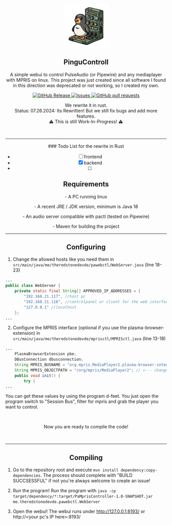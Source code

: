 
<p align="center">
 <img width="140px" src="https://github.com/TheRedstoneDEV-DE/PinguControll/blob/main/PinguControll.png" align="center" alt="GitHub Readme Stats" />
 <h2 align="center">PinguControll</h2>
 <p align="center">A simple webui to control PulseAudio (or Pipewire) and any mediaplayer with MPRIS on linux.
This project was just created since all software I found in this direction was deprecated or not working, so I created my own.
</p>
</p>
  <p align="center">
    <a href="https://github.com/TheRedstoneDEV-DE/PinguControll/releases">
      <img alt="GitHub Release" src="https://img.shields.io/github/release/theredstonedev-de/pingucontroll" />
    </a>
    <a href="https://github.com/TheRedstoneDEV-DE/PinguControll/issues">
      <img alt="Issues" src="https://img.shields.io/github/issues/theredstonedev-de/pingucontroll?color=0088ff" />
    </a>
    <a href="https://github.com/TheRedstoneDEV-DE/PinguControll/pulls">
      <img alt="GitHub pull requests" src="https://img.shields.io/github/issues-pr/theredstonedev-de/pingucontroll?color=0088ff" />
    </a>
    <br />
  </p>
  

<p align="center">
We rewrite it in rust. <br>Status: 07.26.2024: Its Rewritten! But we still fix bugs and add more features.<br>
⚠️ This is still Work-In-Progress! ⚠️
</p>
  <br />
<hr>

<div align="center">
### Todo List for the rewrite in Rust 

- [ ] frontend
- [x] backend
- [ ] 
</div>

 <h2 align="center"> Requirements </h2>
 <p align="center">- A PC running linux</p>
 <p align="center">- A recent JRE / JDK version, minimum is Java 18</p>
 <p align="center">- An audio server compatible with pactl (tested on Pipewire)</p>
 <p align="center">- Maven for building the project</p>
 
<hr>

 <h2 align="center"> Configuring </h2>
 
1. Change the allowed hosts like you need them in `src/main/java/me/theredstonedevde/pawebctl/WebServer.java` (line 18-23)
```java
...
public class WebServer {
    private static final String[] APPROVED_IP_ADDRESSES = {
        "192.168.21.117", //host pc
        "192.168.21.118", //controlpanel or client for the web interface
        "127.0.0.1" //localhost
    };
...
```
2. Configure the MPRIS interface (optional if you use the plasma-browser-extension) in `src/main/java/me/theredstonedevde/mprisctl/MPRISctl.java` (line 13-18)
```java
...
	PlasmaBrowserExtension pbe;
	DBusConnection dbusconnection;
	String MPRIS_BUSNAME = "org.mpris.MediaPlayer2.plasma-browser-integration"; // <--- change busname
	String MPRIS_OBJECTPATH = "/org/mpris/MediaPlayer2"; // <--- change objectpath (only required in some cases)
	public void init() {
		try {
...
```
You can get these values by using the program d-feet.
  You just open the program switch to "Session Bus", filter for mpris and grab the player you want to control.

 <br />
 
 <p align="center">Now you are ready to compile the code!</p>

<br />
<hr>

 <h2 align="center"> Compiling </h2>
 
1. Go to the repository root and execute 
   `mvn install dependency:copy-dependencies`.
   The process should complete with "BUILD SUCCSESSFUL" if not you're always welcome to create an issue!

2. Run the program!
   Run the program with
   `java -cp target/dependency/*:target/PaMprisController-1.0-SNAPSHOT.jar me.theredstonedevde.pawebctl.WebServer`

3. Open the webui!
   The webui runs under http://127.0.0.1:8193/ or http://<your pc's IP here>:8193/
